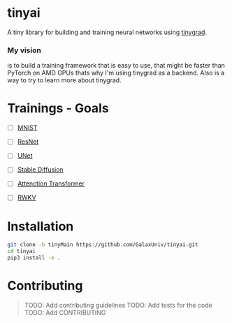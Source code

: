 # tinyai

A tiny library for building and training neural networks using [tinygrad](https://github.com/tinygrad/tinygrad).

### My vision
is to build a training framework that is easy to use, that might be faster than PyTorch on AMD GPUs thats why I'm using tinygrad as a backend. Also is a way to try to learn more about tinygrad.

# Trainings - Goals
- [ ] [MNIST](./examples/mnist.py)
- [ ] [ResNet](./examples/resnet.py)
- [ ] [UNet](./examples/unet.py)
- [ ] [Stable Diffusion](./examples/stable_diffusion.py)
- [ ] [Attenction Transformer](./examples/attention_transformer.py)
- [ ] [RWKV](./examples/rwkv.py)


# Installation
```bash
git clone -b tinyMain https://github.com/GalaxUniv/tinyai.git
cd tinyai
pip3 install -e .
```


# Contributing
> TODO: Add contributing guidelines
> TODO: Add tests for the code
> TODO: Add CONTRIBUTING
